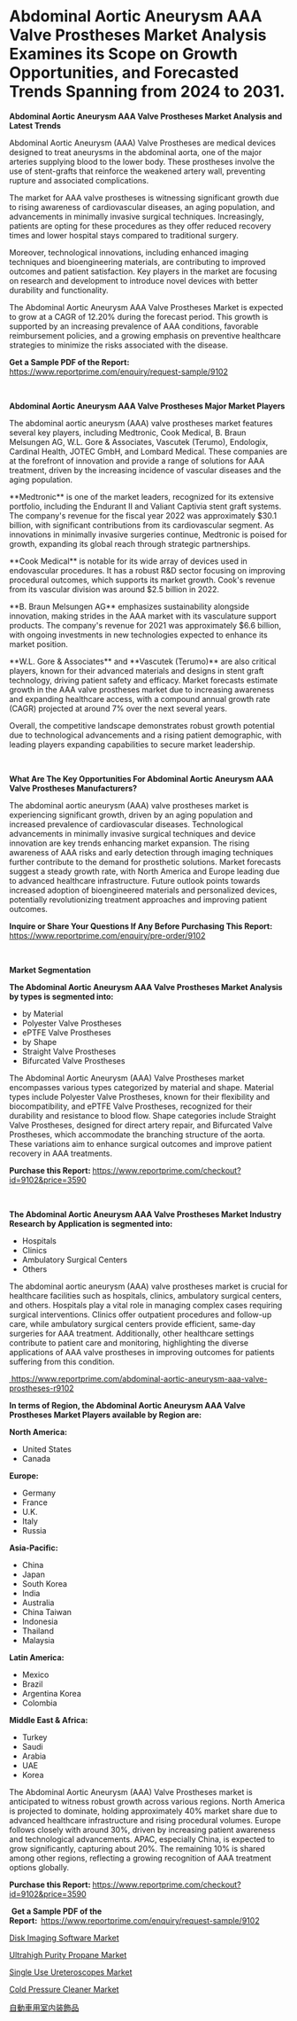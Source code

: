 <p><h1>Abdominal Aortic Aneurysm AAA Valve Prostheses Market Analysis Examines its Scope on Growth Opportunities, and Forecasted Trends Spanning from 2024 to 2031.</h1></p><p><strong>Abdominal Aortic Aneurysm AAA Valve Prostheses Market Analysis and Latest Trends</strong></p>
<p><p>Abdominal Aortic Aneurysm (AAA) Valve Prostheses are medical devices designed to treat aneurysms in the abdominal aorta, one of the major arteries supplying blood to the lower body. These prostheses involve the use of stent-grafts that reinforce the weakened artery wall, preventing rupture and associated complications.</p><p>The market for AAA valve prostheses is witnessing significant growth due to rising awareness of cardiovascular diseases, an aging population, and advancements in minimally invasive surgical techniques. Increasingly, patients are opting for these procedures as they offer reduced recovery times and lower hospital stays compared to traditional surgery. </p><p>Moreover, technological innovations, including enhanced imaging techniques and bioengineering materials, are contributing to improved outcomes and patient satisfaction. Key players in the market are focusing on research and development to introduce novel devices with better durability and functionality. </p><p>The Abdominal Aortic Aneurysm AAA Valve Prostheses Market is expected to grow at a CAGR of 12.20% during the forecast period. This growth is supported by an increasing prevalence of AAA conditions, favorable reimbursement policies, and a growing emphasis on preventive healthcare strategies to minimize the risks associated with the disease.</p></p>
<p><strong>Get a Sample PDF of the Report:&nbsp;</strong> <a href="https://www.reportprime.com/enquiry/request-sample/9102">https://www.reportprime.com/enquiry/request-sample/9102</a></p>
<p>&nbsp;</p>
<p><strong>Abdominal Aortic Aneurysm AAA Valve Prostheses Major Market Players</strong></p>
<p><p>The abdominal aortic aneurysm (AAA) valve prostheses market features several key players, including Medtronic, Cook Medical, B. Braun Melsungen AG, W.L. Gore & Associates, Vascutek (Terumo), Endologix, Cardinal Health, JOTEC GmbH, and Lombard Medical. These companies are at the forefront of innovation and provide a range of solutions for AAA treatment, driven by the increasing incidence of vascular diseases and the aging population.</p><p>**Medtronic** is one of the market leaders, recognized for its extensive portfolio, including the Endurant II and Valiant Captivia stent graft systems. The company's revenue for the fiscal year 2022 was approximately $30.1 billion, with significant contributions from its cardiovascular segment. As innovations in minimally invasive surgeries continue, Medtronic is poised for growth, expanding its global reach through strategic partnerships.</p><p>**Cook Medical** is notable for its wide array of devices used in endovascular procedures. It has a robust R&D sector focusing on improving procedural outcomes, which supports its market growth. Cook's revenue from its vascular division was around $2.5 billion in 2022.</p><p>**B. Braun Melsungen AG** emphasizes sustainability alongside innovation, making strides in the AAA market with its vasculature support products. The company's revenue for 2021 was approximately $6.6 billion, with ongoing investments in new technologies expected to enhance its market position.</p><p>**W.L. Gore & Associates** and **Vascutek (Terumo)** are also critical players, known for their advanced materials and designs in stent graft technology, driving patient safety and efficacy. Market forecasts estimate growth in the AAA valve prostheses market due to increasing awareness and expanding healthcare access, with a compound annual growth rate (CAGR) projected at around 7% over the next several years.</p><p>Overall, the competitive landscape demonstrates robust growth potential due to technological advancements and a rising patient demographic, with leading players expanding capabilities to secure market leadership.</p></p>
<p>&nbsp;</p>
<p><strong>What Are The Key Opportunities For Abdominal Aortic Aneurysm AAA Valve Prostheses Manufacturers?</strong></p>
<p><p>The abdominal aortic aneurysm (AAA) valve prostheses market is experiencing significant growth, driven by an aging population and increased prevalence of cardiovascular diseases. Technological advancements in minimally invasive surgical techniques and device innovation are key trends enhancing market expansion. The rising awareness of AAA risks and early detection through imaging techniques further contribute to the demand for prosthetic solutions. Market forecasts suggest a steady growth rate, with North America and Europe leading due to advanced healthcare infrastructure. Future outlook points towards increased adoption of bioengineered materials and personalized devices, potentially revolutionizing treatment approaches and improving patient outcomes.</p></p>
<p><strong>Inquire or Share Your Questions If Any Before Purchasing This Report:</strong> <a href="https://www.reportprime.com/enquiry/pre-order/9102">https://www.reportprime.com/enquiry/pre-order/9102</a></p>
<p>&nbsp;</p>
<p><strong>Market Segmentation</strong></p>
<p><strong>The Abdominal Aortic Aneurysm AAA Valve Prostheses Market Analysis by types is segmented into:</strong></p>
<p><ul><li>by Material</li><li>Polyester Valve Prostheses</li><li>ePTFE Valve Prostheses</li><li>by Shape</li><li>Straight Valve Prostheses</li><li>Bifurcated Valve Prostheses</li></ul></p>
<p><p>The Abdominal Aortic Aneurysm (AAA) Valve Prostheses market encompasses various types categorized by material and shape. Material types include Polyester Valve Prostheses, known for their flexibility and biocompatibility, and ePTFE Valve Prostheses, recognized for their durability and resistance to blood flow. Shape categories include Straight Valve Prostheses, designed for direct artery repair, and Bifurcated Valve Prostheses, which accommodate the branching structure of the aorta. These variations aim to enhance surgical outcomes and improve patient recovery in AAA treatments.</p></p>
<p><strong>Purchase this Report:&nbsp;</strong><a href="https://www.reportprime.com/checkout?id=9102&price=3590">https://www.reportprime.com/checkout?id=9102&price=3590</a></p>
<p>&nbsp;</p>
<p><strong>The Abdominal Aortic Aneurysm AAA Valve Prostheses Market Industry Research by Application is segmented into:</strong></p>
<p><ul><li>Hospitals</li><li>Clinics</li><li>Ambulatory Surgical Centers</li><li>Others</li></ul></p>
<p><p>The abdominal aortic aneurysm (AAA) valve prostheses market is crucial for healthcare facilities such as hospitals, clinics, ambulatory surgical centers, and others. Hospitals play a vital role in managing complex cases requiring surgical interventions. Clinics offer outpatient procedures and follow-up care, while ambulatory surgical centers provide efficient, same-day surgeries for AAA treatment. Additionally, other healthcare settings contribute to patient care and monitoring, highlighting the diverse applications of AAA valve prostheses in improving outcomes for patients suffering from this condition.</p></p>
<p><a href="https://www.reportprime.com/abdominal-aortic-aneurysm-aaa-valve-prostheses-r9102">&nbsp;https://www.reportprime.com/abdominal-aortic-aneurysm-aaa-valve-prostheses-r9102</a></p>
<p><strong>In terms of Region, the Abdominal Aortic Aneurysm AAA Valve Prostheses Market Players available by Region are:</strong></p>
<p>
    <p> <strong> North America: </strong>
        <ul>
            <li>United States</li>
            <li>Canada</li>
        </ul>
        </p> 
    <p> <strong> Europe: </strong>
        <ul>
            <li>Germany</li>
            <li>France</li>
            <li>U.K.</li>
            <li>Italy</li>
            <li>Russia</li>
        </ul>
        </p> 
    <p> <strong> Asia-Pacific: </strong>
        <ul>
            <li>China</li>
            <li>Japan</li>
            <li>South Korea</li>
            <li>India</li>
            <li>Australia</li>
            <li>China Taiwan</li>
            <li>Indonesia</li>
            <li>Thailand</li>
            <li>Malaysia</li>
        </ul>
        </p> 
    <p> <strong> Latin America: </strong>
        <ul>
            <li>Mexico</li>
            <li>Brazil</li>
            <li>Argentina Korea</li>
            <li>Colombia</li>
        </ul>
        </p> 
    <p> <strong> Middle East & Africa: </strong>
        <ul>
            <li>Turkey</li>
            <li>Saudi</li>
            <li>Arabia</li>
            <li>UAE</li>
            <li>Korea</li>
        </ul>
    </p>
    </p>
<p><p>The Abdominal Aortic Aneurysm (AAA) Valve Prostheses market is anticipated to witness robust growth across various regions. North America is projected to dominate, holding approximately 40% market share due to advanced healthcare infrastructure and rising procedural volumes. Europe follows closely with around 30%, driven by increasing patient awareness and technological advancements. APAC, especially China, is expected to grow significantly, capturing about 20%. The remaining 10% is shared among other regions, reflecting a growing recognition of AAA treatment options globally.</p></p>
<p><strong>Purchase this Report: </strong><a href="https://www.reportprime.com/checkout?id=9102&price=3590">https://www.reportprime.com/checkout?id=9102&price=3590</a></p>
<p>&nbsp;<strong>Get a Sample PDF of the Report:&nbsp;&nbsp;</strong><a href="https://www.reportprime.com/enquiry/request-sample/9102">https://www.reportprime.com/enquiry/request-sample/9102</a></p>
<p><strong></strong></p>
<p><p><a href="https://www.linkedin.com/pulse/global-disk-imaging-software-market-exploring-share-trends-deyhf?trackingId=e8PCJji8T1KLI93jvK9FkA%3D%3D">Disk Imaging Software Market</a></p><p><a href="https://issuu.com/reportprime-2/docs/ultrahigh-purity-propane-market-siz_35620442946173">Ultrahigh Purity Propane Market</a></p><p><a href="https://github.com/irfadac/Market-Research-Report-List-4/blob/main/single-use-ureteroscopes-market.md">Single Use Ureteroscopes Market</a></p><p><a href="https://issuu.com/reportprime-2/docs/cold-pressure-cleaner-market-size-2_e5907b73075762">Cold Pressure Cleaner Market</a></p><p><a href="https://medium.com/@adfwe254/automotive-upholstery-market-%E3%81%AF-%E3%82%B3%E3%82%B9%E3%83%88%E7%AE%A1%E7%90%86%E3%81%A8%E5%8A%B9%E7%8E%87%E5%90%91%E4%B8%8A%E3%82%92%E5%84%AA%E5%85%88%E3%81%97%E3%81%BE%E3%81%99-%E3%81%95%E3%82%89%E3%81%AB-%E5%A0%B1%E5%91%8A%E6%9B%B8%E3%81%AF%E5%B8%82%E5%A0%B4%E3%81%AE%E9%9C%80%E8%A6%81%E9%9D%A2%E3%81%A8%E4%BE%9B%E7%B5%A6%E9%9D%A2%E3%81%AE%E4%B8%A1%E6%96%B9%E3%82%92%E3%82%AB%E3%83%90%E3%83%BC%E3%81%97%E3%81%A6%E3%81%84%E3%81%BE%E3%81%99-automotive-689385ba1ded">自動車用室内装飾品</a></p></p>